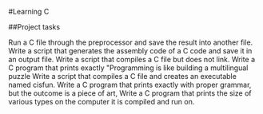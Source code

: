 #Learning C

##Project tasks

Run a C file through the preprocessor and save the result into another file.
Write a script that generates the assembly code of a C code and save it in an output file.
Write a script that compiles a C file but does not link.
Write a C program that prints exactly "Programming is like building a multilingual puzzle
Write a script that compiles a C file and creates an executable named cisfun.
Write a C program that prints exactly with proper grammar, but the outcome is a piece of art,
Write a C program that prints the size of various types on the computer it is compiled and run on.